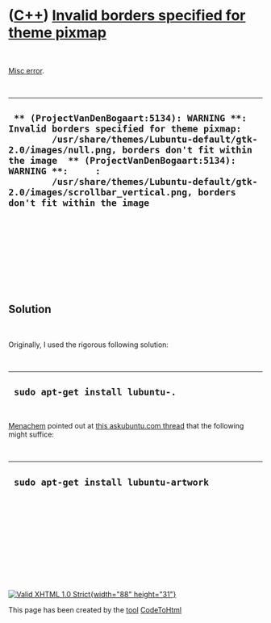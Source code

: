 



 

 

 

 

 

([C++](Cpp.htm)) [Invalid borders specified for theme pixmap](CppMiscErrorInvalidBordersSpecifiedForThemePixmap.htm)
====================================================================================================================

 

[Misc error](CppMiscError.htm).

 

  -------------------------------------------------------------------------------------------------------------------------------------------------------------------------------------------------------------------------------------------------------------------------------------------------------------------------------------------------------------------------
  ` ** (ProjectVanDenBogaart:5134): WARNING **: Invalid borders specified for theme pixmap:         /usr/share/themes/Lubuntu-default/gtk-2.0/images/null.png, borders don't fit within the image  ** (ProjectVanDenBogaart:5134): WARNING **:     :         /usr/share/themes/Lubuntu-default/gtk-2.0/images/scrollbar_vertical.png, borders don't fit within the image`
  -------------------------------------------------------------------------------------------------------------------------------------------------------------------------------------------------------------------------------------------------------------------------------------------------------------------------------------------------------------------------

 

 

 

 

 

Solution
--------

 

Originally, I used the rigorous following solution:

 

  -----------------------------------
  ` sudo apt-get install lubuntu-.`
  -----------------------------------

 

[Menachem](http://askubuntu.com/users/21794/menachem) pointed out at
[this askubuntu.com
thread](http://askubuntu.com/questions/225093/emacs-gives-warnings-in-lubuntu)
that the following might suffice:

 

  -----------------------------------------
  ` sudo apt-get install lubuntu-artwork`
  -----------------------------------------

 

 

 

 

 





 

[![Valid XHTML 1.0 Strict](valid-xhtml10.png){width="88"
height="31"}](http://validator.w3.org/check?uri=referer)

This page has been created by the [tool](Tools.htm)
[CodeToHtml](ToolCodeToHtml.htm)
